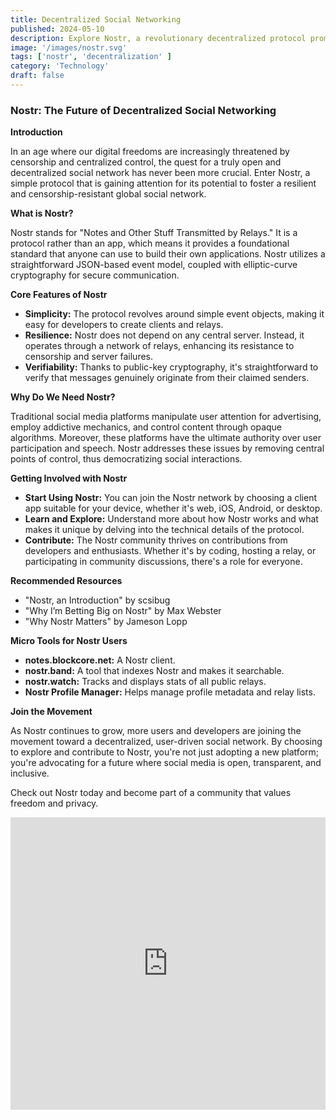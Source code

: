 ```yaml
---
title: Decentralized Social Networking
published: 2024-05-10
description: Explore Nostr, a revolutionary decentralized protocol promising a censorship-resistant and truly global social network.
image: '/images/nostr.svg'
tags: ['nostr', 'decentralization' ]
category: 'Technology'
draft: false
---
```


### Nostr: The Future of Decentralized Social Networking

**Introduction**

In an age where our digital freedoms are increasingly threatened by censorship and centralized control, the quest for a truly open and decentralized social network has never been more crucial. Enter Nostr, a simple protocol that is gaining attention for its potential to foster a resilient and censorship-resistant global social network.

**What is Nostr?**

Nostr stands for "Notes and Other Stuff Transmitted by Relays." It is a protocol rather than an app, which means it provides a foundational standard that anyone can use to build their own applications. Nostr utilizes a straightforward JSON-based event model, coupled with elliptic-curve cryptography for secure communication.

**Core Features of Nostr**

- **Simplicity:** The protocol revolves around simple event objects, making it easy for developers to create clients and relays.
- **Resilience:** Nostr does not depend on any central server. Instead, it operates through a network of relays, enhancing its resistance to censorship and server failures.
- **Verifiability:** Thanks to public-key cryptography, it's straightforward to verify that messages genuinely originate from their claimed senders.

**Why Do We Need Nostr?**

Traditional social media platforms manipulate user attention for advertising, employ addictive mechanics, and control content through opaque algorithms. Moreover, these platforms have the ultimate authority over user participation and speech. Nostr addresses these issues by removing central points of control, thus democratizing social interactions.

**Getting Involved with Nostr**

- **Start Using Nostr:** You can join the Nostr network by choosing a client app suitable for your device, whether it's web, iOS, Android, or desktop.
- **Learn and Explore:** Understand more about how Nostr works and what makes it unique by delving into the technical details of the protocol.
- **Contribute:** The Nostr community thrives on contributions from developers and enthusiasts. Whether it's by coding, hosting a relay, or participating in community discussions, there's a role for everyone.

**Recommended Resources**

- "Nostr, an Introduction" by scsibug
- "Why I’m Betting Big on Nostr" by Max Webster
- "Why Nostr Matters" by Jameson Lopp

**Micro Tools for Nostr Users**

- **notes.blockcore.net:** A Nostr client.
- **nostr.band:** A tool that indexes Nostr and makes it searchable.
- **nostr.watch:** Tracks and displays stats of all public relays.
- **Nostr Profile Manager:** Helps manage profile metadata and relay lists.

**Join the Movement**

As Nostr continues to grow, more users and developers are joining the movement toward a decentralized, user-driven social network. By choosing to explore and contribute to Nostr, you're not just adopting a new platform; you're advocating for a future where social media is open, transparent, and inclusive.

Check out Nostr today and become part of a community that values freedom and privacy.

 <iframe width="100%" height="468" src="https://www.youtube.com/embed/5W-jtbbh3eA?si=N1WTorLKL0uwLsU_" title="Decentralized Social Networking" frameborder="0" allow="accelerometer; autoplay; clipboard-write; encrypted-media; gyroscope; picture-in-picture; web-share" allowfullscreen></iframe>